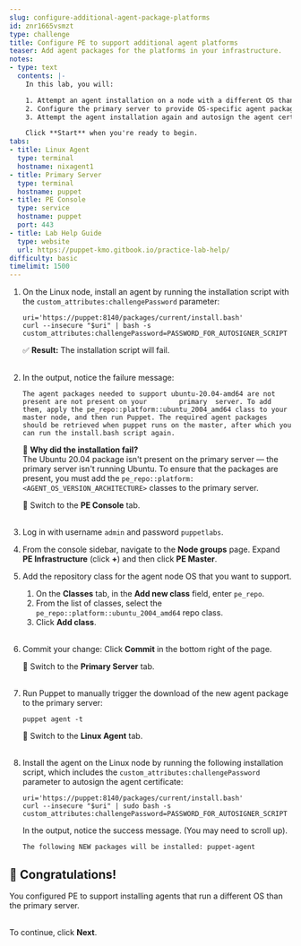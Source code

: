 ```yaml
---
slug: configure-additional-agent-package-platforms
id: znr1665vsmzt
type: challenge
title: Configure PE to support additional agent platforms
teaser: Add agent packages for the platforms in your infrastructure.
notes:
- type: text
  contents: |-
    In this lab, you will:

    1. Attempt an agent installation on a node with a different OS than the primary server.
    2. Configure the primary server to provide OS-specific agent packages so that you can install agents across a variety of nodes.
    3. Attempt the agent installation again and autosign the agent certificate by providing a challenge password.

    Click **Start** when you're ready to begin.
tabs:
- title: Linux Agent
  type: terminal
  hostname: nixagent1
- title: Primary Server
  type: terminal
  hostname: puppet
- title: PE Console
  type: service
  hostname: puppet
  port: 443
- title: Lab Help Guide
  type: website
  url: https://puppet-kmo.gitbook.io/practice-lab-help/
difficulty: basic
timelimit: 1500
---
```

1. On the Linux node, install an agent by running the installation script with the `custom_attributes:challengePassword` parameter:
    ```
    uri='https://puppet:8140/packages/current/install.bash'
    curl --insecure "$uri" | bash -s custom_attributes:challengePassword=PASSWORD_FOR_AUTOSIGNER_SCRIPT
    ```
    ✅ **Result:** The installation script will fail.<br><br>

2. In the output, notice the failure message:
    ```
    The agent packages needed to support ubuntu-20.04-amd64 are not present are not present on your        primary  server. To add them, apply the pe_repo::platform::ubuntu_2004_amd64 class to your master node, and then run Puppet. The required agent packages should be retrieved when puppet runs on the master, after which you can run the install.bash script again.
    ```

    💭  **Why did the installation fail?**<br>
    The Ubuntu 20.04 package isn't present on the primary server — the primary server isn't running Ubuntu. To ensure that the packages are present, you must add the `pe_repo::platform:<AGENT_OS_VERSION_ARCHITECTURE>` classes to the primary server.

    🔀  Switch to the **PE Console** tab.<br><br>
1. Log in with username `admin` and password `puppetlabs`.

4. From the console sidebar, navigate to the **Node groups** page. Expand **PE Infrastructure** (click **+**) and then click **PE Master**.

5. Add the repository class for the agent node OS that you want to support.
    1. On the **Classes** tab, in the **Add new class** field, enter `pe_repo`.
    2. From the list of classes, select the `pe_repo::platform::ubuntu_2004_amd64` repo class.
    3. Click **Add class**.<br><br>

6. Commit your change: Click **Commit** in the bottom right of the page.

    🔀 Switch to the **Primary Server** tab.<br><br>

8. Run Puppet to manually trigger the download of the new agent package to the primary server:
    ```
    puppet agent -t
    ```

    🔀 Switch to the **Linux Agent** tab.<br><br>

10. Install the agent on the Linux node by running the following installation script, which includes the `custom_attributes:challengePassword` parameter to autosign the agent certificate:
    ```
    uri='https://puppet:8140/packages/current/install.bash'
    curl --insecure "$uri" | sudo bash -s custom_attributes:challengePassword=PASSWORD_FOR_AUTOSIGNER_SCRIPT
    ```
    In the output, notice the success message. (You may need to scroll up).
    ```
    The following NEW packages will be installed: puppet-agent
    ```

## 🎈 **Congratulations!**
You configured PE to support installing agents that run a different OS than the primary server.

<br>To continue, click **Next**.